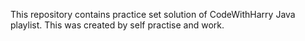 This repository contains practice set solution of CodeWithHarry Java playlist.
This was created by self practise and work.
